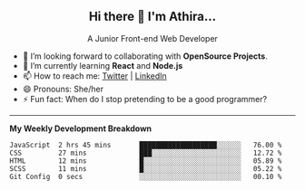  
<h2 align="center">Hi there 👋 I'm Athira...</h2>
<p align="center">
  A Junior Front-end Web Developer
</p>

- 🔭 I’m looking forward to collaborating with **OpenSource Projects**.
- 🌱 I’m currently learning **React** and **Node.js**
- 📫 How to reach me: [Twitter](https://twitter.com/athira_tj) | [LinkedIn](https://www.linkedin.com/in/athiratj/)
- 😄 Pronouns: She/her
- ⚡ Fun fact: When do I stop pretending to be a good programmer?
<!--

Here are some ideas to get you started:

- 🔭 I’m currently working on ...
- 🌱 I’m currently learning 
- 🤔 I’m looking for help with ...
- 📫 How to reach me: 
- 😄 Pronouns: ...
- ⚡ Fun fact: ...
-->
-------

**My Weekly Development Breakdown**
<!--START_SECTION:waka-->
```text
JavaScript  2 hrs 45 mins       ███████████████████░░░░░░   76.00 % 
CSS         27 mins             ███░░░░░░░░░░░░░░░░░░░░░░   12.72 % 
HTML        12 mins             █░░░░░░░░░░░░░░░░░░░░░░░░   05.89 % 
SCSS        11 mins             █░░░░░░░░░░░░░░░░░░░░░░░░   05.22 % 
Git Config  0 secs              ░░░░░░░░░░░░░░░░░░░░░░░░░   00.10 %
```
<!--END_SECTION:waka-->

